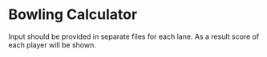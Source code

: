 # Bowling Calculator

Input should be provided in separate files for each lane.
As a result score of each player will be shown.
